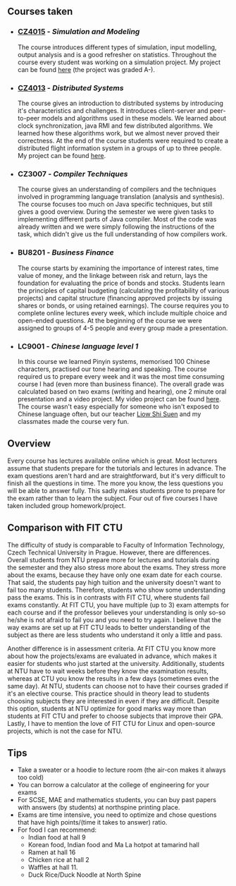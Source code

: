 ## Courses taken
* ### [CZ4015](/NTU/CZ4015) - _Simulation and Modeling_
  The course introduces different types of simulation, input modelling, output analysis and is a good refresher on statistics. Throughout the course every student was working on a simulation project. My project can be found [here](/NTU/CZ4015) (the project was graded A-). 


* ### [CZ4013](/NTU/CZ4013) - _Distributed Systems_
  The course gives an introduction to distributed systems by introducing it's characteristics and challenges. It introduces client-server and peer-to-peer models and algorithms used in these models. We learned about clock synchronization, java RMI and few distributed algorithms.  We learned how these algorithms work, but we almost never proved their correctness. At the end of the course students were required to create a distributed flight information system in a groups of up to three people. My project can be found [here](/NTU/CZ4013).  


* ### CZ3007 - _Compiler Techniques_
  The course gives an understanding of compilers and the techniques involved in programming language translation (analysis and synthesis). The course focuses too much on Java specific techniques, but still gives a good overview. During the semester we were given tasks to implementing different parts of Java compiler. Most of the code was already written and we were simply following the instructions of the task, which didn't give us the full understanding of how compilers work.


* ### BU8201 - _Business Finance_
  The course starts by examining the importance of interest rates, time value of money, and the linkage between risk and return, lays the foundation for evaluating the price of bonds and stocks. Students learn the principles of capital budgeting (calculating the profitability of various projects) and capital structure (financing approved projects by issuing shares or bonds, or using retained earnings). The course requires you to complete online lectures every week, which include multiple choice and open-ended questions. At the beginning of the course we were assigned to groups of 4-5 people and every group made a presentation.


* ### LC9001 - _Chinese language level 1_
  In this course we learned Pinyin systems, memorised 100 Chinese characters, practised our tone hearing and speaking. The course required us to prepare every week and it was the most time consuming course I had (even more than business finance). The overall grade was calculated based on two exams (writing and hearing), one 2 minute oral presentation and a video project. My video project can be found [here](https://www.youtube.com/watch?v=VCujaYY6SyI). The course wasn't easy especially for someone who isn't exposed to Chinese language often, but our teacher [Liow Shi Suen](https://www.imdb.com/name/nm2276206/) and my classmates made the course very fun.

## Overview
Every course has lectures available online which is great. Most lecturers assume that students prepare for the tutorials and lectures in advance. The exam questions aren't hard and are straightforward, but it's very difficult to finish all the questions in time. The more you know, the less questions you will be able to answer fully. This sadly makes students prone to prepare for the exam rather than to learn the subject. Four out of five courses I have taken included group homework/project.

## Comparison with FIT CTU 
The difficulty of study is comparable to Faculty of Information Technology, Czech Technical University in Prague. However, there are differences. Overall students from NTU prepare more for lectures and tutorials during the semester and they also stress more about the exams. They stress more about the exams, because they have only one exam date for each course. That said, the students pay high tuition and the university doesn't want to fail too many students. Therefore, students who show some understanding pass the exams. This is in contrasts with FIT CTU, where students fail exams constantly. At FIT CTU, you have multiple (up to 3) exam attempts for each course and if the professor believes your understanding is only so-so he/she is not afraid to fail you and you need to try again. I believe that the way exams are set up at FIT CTU leads to better understanding of the subject as there are less students who understand it only a little and pass.

Another difference is in assessment criteria. At FIT CTU you know more about how the projects/exams are evaluated in advance, which makes it easier for students who just started at the university. Additionally, students at NTU have to wait weeks before they know the examination results, whereas at CTU you know the results in a few days (sometimes even the same day). At NTU, students can choose not to have their courses graded if it's an elective course. This practice should in theory lead to students choosing subjects they are interested in even if they are difficult. Despite this option, students at NTU optimize for good marks way more than students at FIT CTU and prefer to choose subjects that improve their GPA. Lastly, I have to mention the love of FIT CTU for Linux and open-source projects, which is not the case for NTU.

## Tips
* Take a sweater or a hoodie to lecture room (the air-con makes it always too cold)
* You can borrow a calculator at the college of engineering for your exams
* For SCSE, MAE and mathematics students, you can buy past papers with answers (by students) at northspine printing place.
* Exams are time intensive, you need to optimize and chose questions that have high points/(time it takes to answer) ratio.
* For food I can recommend: 
  * Indian food at hall 9
  * Korean food, Indian food  and Ma La hotpot at tamarind hall
  * Ramen at hall 16
  * Chicken rice at hall 2
  * Waffles at hall 11.
  * Duck Rice/Duck Noodle at North Spine
